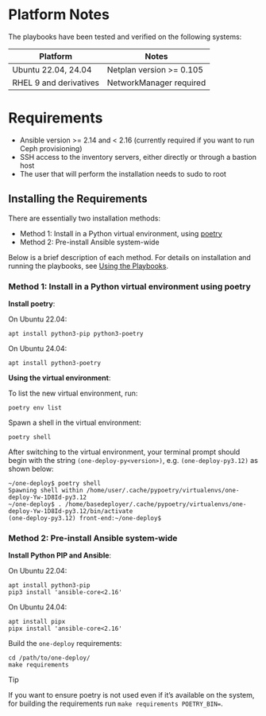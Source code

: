 [//]: # ( vim: set wrap : )

# Platform Notes

The playbooks have been tested and verified on the following systems:

| Platform               | Notes                    |
| ---------------------- | ------------------------ |
| Ubuntu 22.04, 24.04    | Netplan version >= 0.105 |
| RHEL 9 and derivatives | NetworkManager required  |

# Requirements

* Ansible version >= 2.14 and < 2.16 (currently required if you want to run Ceph provisioning)
* SSH access to the inventory servers, either directly or through a bastion host
* The user that will perform the installation needs to sudo to root

## Installing the Requirements
There are essentially two installation methods:

* Method 1: Install in a Python virtual environment, using [poetry](https://python-poetry.org/)
* Method 2: Pre-install Ansible system-wide

Below is a brief description of each method. For details on installation and running the playbooks, see [Using the Playbooks](sys_use).

### Method 1: Install in a Python virtual environment using poetry

**Install poetry**:

On Ubuntu 22.04:
```
apt install python3-pip python3-poetry
```

On Ubuntu 24.04:
```
apt install python3-poetry
```

**Using the virtual environment**:

To list the new virtual environment, run:
```
poetry env list
```

Spawn a shell in the virtual environment:
```
poetry shell
```

After switching to the virtual environment, your terminal prompt should begin with the string `(one-deploy-py<version>)`, e.g. `(one-deploy-py3.12)` as shown below:

```
~/one-deploy$ poetry shell
Spawning shell within /home/user/.cache/pypoetry/virtualenvs/one-deploy-Yw-1D8Id-py3.12
~/one-deploy$ . /home/basedeployer/.cache/pypoetry/virtualenvs/one-deploy-Yw-1D8Id-py3.12/bin/activate
(one-deploy-py3.12) front-end:~/one-deploy$
```

### Method 2: Pre-install Ansible system-wide

**Install Python PIP and Ansible**:

On Ubuntu 22.04:
```
apt install python3-pip
pip3 install 'ansible-core<2.16'
```

On Ubuntu 24.04:
```
apt install pipx
pipx install 'ansible-core<2.16'
```

Build the `one-deploy` requirements:
```
cd /path/to/one-deploy/
make requirements
```

> [!TIP]
> If you want to ensure poetry is not used even if it’s available on the system, for building the requirements run `make requirements POETRY_BIN=`.

